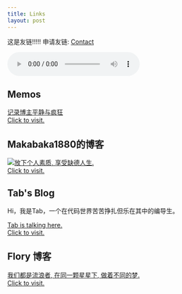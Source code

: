 ```yaml
---
title: Links
layout: post
---
```


这是友链!!!!! 申请友链:  [Contact](s/contact/)

<audio title="雨落花开 - WillYoga王颢霖,欧阳潇枫.mp3" controls src="https://bucket.itedev.com/blog/9a5e1d5f77f948fbaa563bd899f255f6.mp3" ></audio>


## Memos
[记录博主平静与疯狂<br />Click to visit.](https://memos.itedev.com/)

## Makabaka1880的博客
[![放下个人素质, 享受缺德人生.](https://makabaka1880.xyz/assets/Hero.webp)<br />Click to visit.](https://makabaka1880.xyz/)

##  Tab's Blog
Hi，我是Tab，一个在代码世界苦苦挣扎但乐在其中的编导生。

[Tab is talking here.<br />Click to visit.](https://tabyion.github.io/)

## Flory 博客
[我们都是流浪者, 在同一颗星星下, 做着不同的梦.<br />Click to visit.](https://aflory.com/)